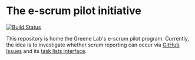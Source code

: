 # The e-scrum pilot initiative

[![Build Status](https://travis-ci.com/greenelab/scrum.svg?token=7FyZyp7bN9WxFnsviy1B&branch=master)](https://travis-ci.com/greenelab/scrum)

This repository is home the Greene Lab's e-scrum pilot program. Currently, the idea is to investigate whether scrum reporting can occur via [GitHub Issues](https://github.com/greenelab/scrum/issues) and its [task lists interface](https://github.com/blog/1375-task-lists-in-gfm-issues-pulls-comments).
